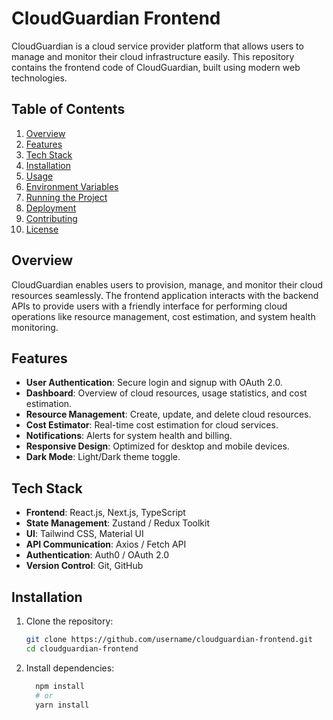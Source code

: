 # CloudGuardian Frontend

CloudGuardian is a cloud service provider platform that allows users to manage and monitor their cloud infrastructure easily. This repository contains the frontend code of CloudGuardian, built using modern web technologies.

## Table of Contents

1. [Overview](#overview)
2. [Features](#features)
3. [Tech Stack](#tech-stack)
4. [Installation](#installation)
5. [Usage](#usage)
6. [Environment Variables](#environment-variables)
7. [Running the Project](#running-the-project)
8. [Deployment](#deployment)
9. [Contributing](#contributing)
10. [License](#license)

## Overview

CloudGuardian enables users to provision, manage, and monitor their cloud resources seamlessly. The frontend application interacts with the backend APIs to provide users with a friendly interface for performing cloud operations like resource management, cost estimation, and system health monitoring.

## Features

- **User Authentication**: Secure login and signup with OAuth 2.0.
- **Dashboard**: Overview of cloud resources, usage statistics, and cost estimation.
- **Resource Management**: Create, update, and delete cloud resources.
- **Cost Estimator**: Real-time cost estimation for cloud services.
- **Notifications**: Alerts for system health and billing.
- **Responsive Design**: Optimized for desktop and mobile devices.
- **Dark Mode**: Light/Dark theme toggle.

## Tech Stack

- **Frontend**: React.js, Next.js, TypeScript
- **State Management**: Zustand / Redux Toolkit
- **UI**: Tailwind CSS, Material UI
- **API Communication**: Axios / Fetch API
- **Authentication**: Auth0 / OAuth 2.0
- **Version Control**: Git, GitHub

## Installation

1. Clone the repository:

   ```bash
   git clone https://github.com/username/cloudguardian-frontend.git
   cd cloudguardian-frontend

2. Install dependencies:

   ```bash
     npm install
     # or
     yarn install
